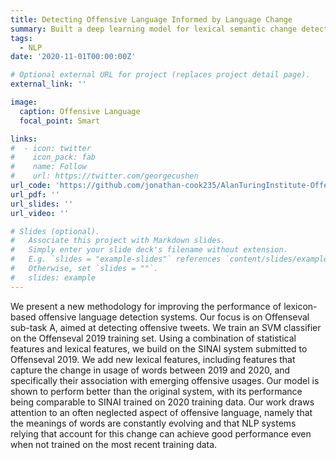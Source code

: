 ```yaml
---
title: Detecting Offensive Language Informed by Language Change
summary: Built a deep learning model for lexical semantic change detection (i.e., the detection of changes in word meanings) and used its predictions, along with other time-varying lexical and statistical language features, as additional inputs into another neural network that performs offensive language detection.
tags:
  - NLP
date: '2020-11-01T00:00:00Z'

# Optional external URL for project (replaces project detail page).
external_link: ''

image:
  caption: Offensive Language
  focal_point: Smart

links:
#  - icon: twitter
#    icon_pack: fab
#    name: Follow
#    url: https://twitter.com/georgecushen
url_code: 'https://github.com/jonathan-cook235/AlanTuringInstitute-Offenseval-Semantic-Change'
url_pdf: ''
url_slides: ''
url_video: ''

# Slides (optional).
#   Associate this project with Markdown slides.
#   Simply enter your slide deck's filename without extension.
#   E.g. `slides = "example-slides"` references `content/slides/example-slides.md`.
#   Otherwise, set `slides = ""`.
#   slides: example
---
```


We present a new methodology for improving the performance of lexicon-based offensive language detection systems. Our focus is on Offenseval sub-task A, aimed at detecting offensive tweets. We train an SVM classifier on the Offenseval 2019 training set. Using a combination of statistical features and lexical features, we build on the SINAI system submitted to Offenseval 2019. We add new lexical features, including features that capture the change in usage of words between 2019 and 2020, and specifically their association with emerging offensive usages. Our model is shown to perform better than the original system, with its performance being comparable to SINAI trained on 2020 training data. Our work draws attention to an often neglected aspect of offensive language, namely that the meanings of words are constantly evolving and that NLP systems relying that account for this change can achieve good performance even when not trained on the most recent training data. 
